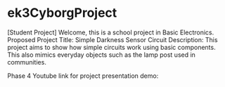 # ek3CyborgProject
[Student Project]
Welcome, this is a school project in Basic Electronics.
Proposed Project Title: Simple Darkness Sensor Circuit
Description: This project aims to show how simple circuits work using basic components. This also mimics everyday objects such as the lamp post used in communities.

Phase 4
Youtube link for project presentation demo:
